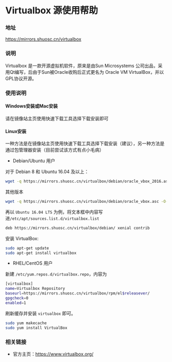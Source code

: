 # Virtualbox 源使用帮助

### 地址

https://mirrors.shuosc.cn/virtualbox

### 说明

Virtualbox 是一款开源虚拟机软件，原来是由Sun Microsystems 公司出品，采用Qt编写，后由于Sun被Oracle收购后正式更名为 Oracle VM VirtualBox，并以GPL协议开源。

### 使用说明

#### Windows安装或Mac安装

请在镜像站主页使用快速下载工具选择下载安装即可

#### Linux安装

一种方法是在镜像站主页使用快速下载工具选择下载安装（建议），另一种方法是通过包管理器安装（目前尝试该方式有点小毛病）

- Debian/Ubuntu 用户

对于 Debian 8 和 Ubuntu 16.04 及以上：
```bash
wget -q https://mirrors.shuosc.cn/virtualbox/debian/oracle_vbox_2016.asc -O- | sudo apt-key add -
```
其他版本
```bash
wget -q https://mirrors.shuosc.cn/virtualbox/debian/oracle_vbox.asc -O- | sudo apt-key add -
```
再以 `Ubuntu 16.04 LTS` 为例，将文本框中内容写进`/etc/apt/sources.list.d/virtualbox.list`
```bash
deb https://mirrors.shuosc.cn/virtualbox/debian/ xenial contrib
```
安装 VirtualBox:
```bash
sudo apt-get update
sudo apt-get install virtualbox
```

- RHEL/CentOS 用户

新建 `/etc/yum.repos.d/virtualbox.repo`，内容为
```bash
[virtualbox]
name=Virtualbox Repository
baseurl=https://mirrors.shuosc.cn/virtualbox/rpm/el$releasever/
gpgcheck=0
enabled=1
```
刷新缓存并安装 `virtualbox` 即可。
```bash
sudo yum makecache
sudo yum install VirtualBox
```

### 相关链接

- 官方主页：https://www.virtualbox.org/